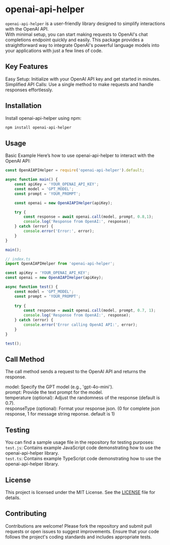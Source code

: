 # openai-api-helper

`openai-api-helper` is a user-friendly library designed to simplify interactions with the OpenAI API.<br /> With minimal setup, you can start making requests to OpenAI's chat completions endpoint quickly and easily. This package provides a straightforward way to integrate OpenAI's powerful language models into your applications with just a few lines of code.

## Key Features
Easy Setup: Initialize with your OpenAI API key and get started in minutes.<br />
Simplified API Calls: Use a single method to make requests and handle responses effortlessly.

## Installation
Install openai-api-helper using npm:
```bash
npm install openai-api-helper
```
## Usage
Basic Example
Here’s how to use openai-api-helper to interact with the OpenAI API:
```javascript
const OpenAIAPIHelper = require('openai-api-helper').default;

async function main() {
    const apiKey = 'YOUR_OPENAI_API_KEY';
    const model = 'GPT_MODEL';
    const prompt = 'YOUR_PROMPT';

    const openai = new OpenAIAPIHelper(apiKey);

    try {
        const response = await openai.call(model, prompt, 0.8,1);
        console.log('Response from OpenAI:', response);
    } catch (error) {
        console.error('Error:', error);
    }
}

main();
```
```typescript
// index.ts
import OpenAIAPIHelper from 'openai-api-helper';

const apiKey = 'YOUR_OPENAI_API_KEY';
const openai = new OpenAIAPIHelper(apiKey);

async function test() {
    const model = 'GPT_MODEL';
    const prompt = 'YOUR_PROMPT';
    
    try {
        const response = await openai.call(model, prompt, 0.7, 1);
        console.log('Response from OpenAI:', response);
    } catch (error) {
        console.error('Error calling OpenAI API:', error);
    }
}

test();
```

## Call Method
The call method sends a request to the OpenAI API and returns the response.

model: Specify the GPT model (e.g., 'gpt-4o-mini').<br />
prompt: Provide the text prompt for the model.<br />
temperature (optional): Adjust the randomness of the response (default is 0.7).<br />
responseType (optional): Format your response json. (0 for complete json response, 1 for message string reponse. default is 1)<br />

## Testing
You can find a sample usage file in the repository for testing purposes:</br>
`test.js`: Contains example JavaScript code demonstrating how to use the openai-api-helper library.</br>
`test.ts`: Contains example TypeScript code demonstrating how to use the openai-api-helper library.</br>

## License
This project is licensed under the MIT License. See the [LICENSE](LICENSE) file for details.

## Contributing
Contributions are welcome! Please fork the repository and submit pull requests or open issues to suggest improvements. Ensure that your code follows the project's coding standards and includes appropriate tests.
